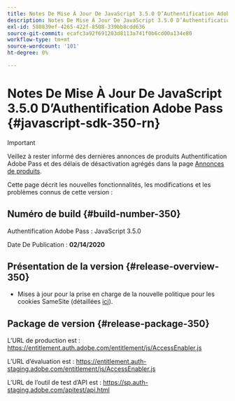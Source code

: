 ```yaml
---
title: Notes De Mise À Jour De JavaScript 3.5.0 D’Authentification Adobe Pass
description: Notes De Mise À Jour De JavaScript 3.5.0 D’Authentification Adobe Pass
exl-id: 580839ef-4265-422f-8508-339bb8cdd636
source-git-commit: ecafc3a92f691203d8113a741f0b6cd00a134e80
workflow-type: tm+mt
source-wordcount: '101'
ht-degree: 0%

---
```


# Notes De Mise À Jour De JavaScript 3.5.0 D’Authentification Adobe Pass {#javascript-sdk-350-rn}

>[!IMPORTANT]
>
> Veillez à rester informé des dernières annonces de produits Authentification Adobe Pass et des délais de désactivation agrégés dans la page [Annonces de produits](/help/authentication/product-announcements.md).

Cette page décrit les nouvelles fonctionnalités, les modifications et les problèmes connus de cette version :

## Numéro de build {#build-number-350}

Authentification Adobe Pass : JavaScript 3.5.0

Date De Publication : **02/14/2020**

## Présentation de la version {#release-overview-350}

* Mises à jour pour la prise en charge de la nouvelle politique pour les cookies SameSite (détaillées [ici](https://datatracker.ietf.org/doc/html/draft-ietf-httpbis-cookie-same-site-00)).

## Package de version {#release-package-350}

L’URL de production est : https://entitlement.auth.adobe.com/entitlement/js/AccessEnabler.js

L’URL d’évaluation est : https://entitlement.auth-staging.adobe.com/entitlement/js/AccessEnabler.js

L’URL de l’outil de test d’API est : https://sp.auth-staging.adobe.com/apitest/api.html
